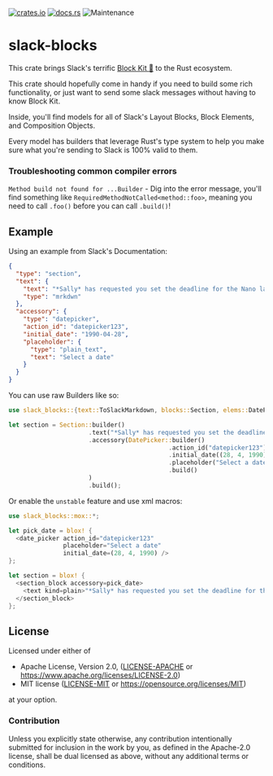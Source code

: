 [![crates.io](https://img.shields.io/crates/v/slack-blocks.svg)](https://crates.io/crates/slack-blocks)
[![docs.rs](https://docs.rs/slack-blocks/badge.svg)](https://docs.rs/slack-blocks/latest)
![Maintenance](https://img.shields.io/badge/maintenance-activly--developed-brightgreen.svg)

# slack-blocks

This crate brings Slack's terrific [Block Kit 🔗] to
the Rust ecosystem.

This crate should hopefully come in handy if you need to
build some rich functionality, or just want to send some
slack messages without having to know Block Kit.

Inside, you'll find models for all of Slack's Layout Blocks,
Block Elements, and Composition Objects.

Every model has builders that leverage Rust's type system
to help you make sure what you're sending to Slack is 100% valid to them.

### Troubleshooting common compiler errors
`Method build not found for ...Builder` - Dig into the error message,
you'll find something like `RequiredMethodNotCalled<method::foo>`,
meaning you need to call `.foo()` before you can call `.build()`!

## Example
Using an example from Slack's Documentation:
```json
{
  "type": "section",
  "text": {
    "text": "*Sally* has requested you set the deadline for the Nano launch project",
    "type": "mrkdwn"
  },
  "accessory": {
    "type": "datepicker",
    "action_id": "datepicker123",
    "initial_date": "1990-04-28",
    "placeholder": {
      "type": "plain_text",
      "text": "Select a date"
    }
  }
}
```

You can use raw Builders like so:
```rust
use slack_blocks::{text::ToSlackMarkdown, blocks::Section, elems::DatePicker};

let section = Section::builder()
                      .text("*Sally* has requested you set the deadline for the Nano launch project".markdown())
                      .accessory(DatePicker::builder()
                                            .action_id("datepicker123")
                                            .initial_date((28, 4, 1990))
                                            .placeholder("Select a date")
                                            .build()
                      )
                      .build();
```

Or enable the `unstable` feature and use xml macros:
```rust
use slack_blocks::mox::*;

let pick_date = blox! {
  <date_picker action_id="datepicker123"
               placeholder="Select a date"
               initial_date=(28, 4, 1990) />
};

let section = blox! {
  <section_block accessory=pick_date>
    <text kind=plain>"*Sally* has requested you set the deadline for the Nano launch project"</text>
  </section_block>
};
```

[Block Kit 🔗]: https://api.slack.com/block-kit
[`cargo-make`]: https://github.com/sagiegurari/cargo-make/
[issues]: https://github.com/cakekindel/slack-blocks-rs/issues/
[Conventional Commits]: https://www.conventionalcommits.org/en/v1.0.0/

## License

Licensed under either of

* Apache License, Version 2.0, ([LICENSE-APACHE](LICENSE-APACHE) or https://www.apache.org/licenses/LICENSE-2.0)
* MIT license ([LICENSE-MIT](LICENSE-MIT) or https://opensource.org/licenses/MIT)

at your option.

### Contribution

Unless you explicitly state otherwise, any contribution intentionally
submitted for inclusion in the work by you, as defined in the Apache-2.0
license, shall be dual licensed as above, without any additional terms or
conditions.
